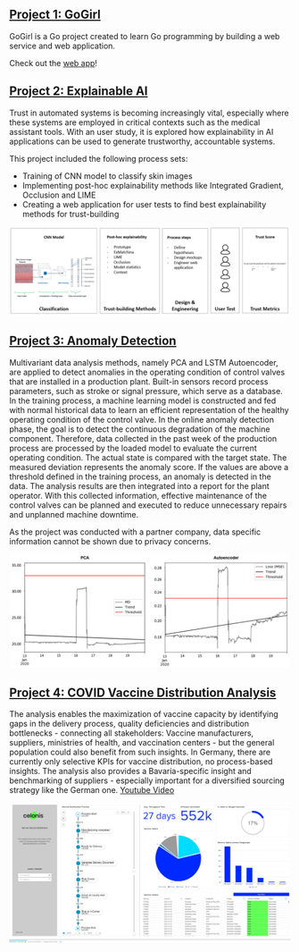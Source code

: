 ## [Project 1: GoGirl]
GoGirl is a Go project created to learn Go programming by building a web service and web application.

Check out the [web app](https://www.moreloveandlight.de/)!


## [Project 2: Explainable AI]
Trust in automated systems is becoming increasingly vital, especially where these systems are employed in critical contexts such as the medical assistant tools. With an user study, it is explored how explainability in AI applications can be used to generate trustworthy, accountable systems. 

This project included the following process sets:
* Training of CNN model to classify skin images
* Implementing post-hoc explainability methods like Integrated Gradient, Occlusion and LIME
* Creating a web application for user tests to find best explainability methods for trust-building

![](/image/Concept2.PNG)


## [Project 3: Anomaly Detection]
Multivariant data analysis methods, namely PCA and LSTM Autoencoder, are applied to detect anomalies in the operating condition of control valves that are installed in a production plant. Built-in sensors record process parameters, such as stroke or signal pressure, which serve as a database. In the training process, a machine learning model is constructed and fed with normal historical data to learn an efficient representation of the healthy operating condition of the control valve. In the online anomaly detection phase, the goal is to detect the continuous degradation of the machine component. Therefore, data collected in the past week of the production process are processed by the loaded model to evaluate the current operating condition. The actual state is compared with the target state. The measured deviation represents the anomaly score. If the values are above a threshold defined in the training process, an anomaly is detected in the data. The analysis results are then integrated into a report for the plant operator. With this collected information, effective maintenance of the control valves can be planned and executed to reduce unnecessary repairs and unplanned machine downtime.

As the project was conducted with a partner company, data specific information cannot be shown due to privacy concerns. 

![](/image/Test11.PNG)


## [Project 4: COVID Vaccine Distribution Analysis]
The analysis enables the maximization of vaccine capacity by identifying gaps in the delivery process, quality deficiencies and distribution bottlenecks - connecting all stakeholders: Vaccine manufacturers, suppliers, ministries of health, and vaccination centers - but the general population could also benefit from such insights.
In Germany, there are currently only selective KPIs for vaccine distribution, no process-based insights.
The analysis also provides a Bavaria-specific insight and benchmarking of suppliers - especially important for a diversified sourcing strategy like the German one.
[Youtube Video]

![](/image/vaccine.PNG)




[Project 1: GoGirl]: https://github.com/sophiefuu/go_girl
[Project 2: Explainable AI]: https://github.com/sophiefuu/XAI
[Project 3: Anomaly Detection]: https://github.com/sophiefuu/AnomalyDetection
[Project 4: COVID Vaccine Distribution Analysis]: https://tpl-initiative-covid-vaccine-distribution-en-v1.try.celonis.cloud/process-mining/public/c400551b-b1fa-48f2-9e3f-242ad50cb40e/#/frontend/documents/c400551b-b1fa-48f2-9e3f-242ad50cb40e/view
[Youtube Video]: https://www.youtube.com/watch?v=7AYtvRG3gCk
